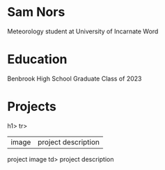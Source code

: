 # Sam Nors
Meteorology student at University of Incarnate Word

# Education
Benbrook High School Graduate Class of 2023

<h1> Projects</h1>h1>
<table>
   <tr>
     <td> image </td> <td> project description
     </td>tr>
</table>


<tr>
   <td> project image </td>td> <td> project description</td>
</tr>
